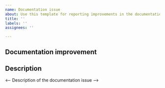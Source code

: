 ```yaml
---
name: Documentation issue
about: Use this template for reporting improvements in the documentation.
title: ''
labels: ''
assignees: ''

---
```


## Documentation improvement

## Description

<-- Description of the documentation issue -->
